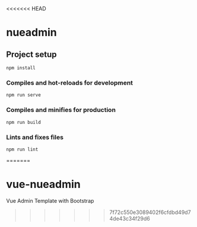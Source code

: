 <<<<<<< HEAD
# nueadmin

## Project setup
```
npm install
```

### Compiles and hot-reloads for development
```
npm run serve
```

### Compiles and minifies for production
```
npm run build
```

### Lints and fixes files
```
npm run lint
```
=======
# vue-nueadmin
Vue Admin Template with Bootstrap
>>>>>>> 7f72c550e3089402f6cfdbd49d74de43c34f29d6
